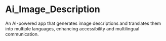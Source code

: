 # Ai_Image_Description
An AI-powered app that generates image descriptions and translates them into multiple languages, enhancing accessibility and multilingual communication.
